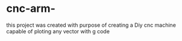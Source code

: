 # cnc-arm-
this project was created with purpose of creating a Diy cnc machine capable of ploting any vector with g code 
